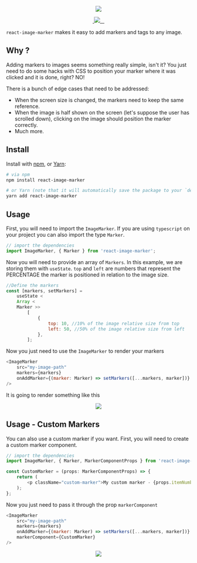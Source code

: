 <p align="center">
  <img src="https://firebasestorage.googleapis.com/v0/b/heroes-49297.appspot.com/o/react-image-marker-01.png?alt=media&token=801dd48d-28c4-4795-9695-b89049f034cb">
</p>

<p align="center">
  <a href="https://github.com/galexandrade/react-image-marker/actions" target="_blank">
    <img src="https://github.com/galexandrade/react-image-marker/workflows/Tests/badge.svg" alt="">
  </a>
  <a href="https://codecov.io/gh/galexandrade/react-image-marker">
    <img src="https://codecov.io/gh/galexandrade/react-image-marker/branch/master/graph/badge.svg" />
    </a>
  <a href="https://www.npmjs.com/package/react-image-marker" target="_blank">
    <img src="https://badgen.net/npm/v/react-image-marker" alt="">
  </a>
  <a href="LICENSE.md" target="_blank">
    <img src="https://badgen.net/badge/license/MIT/blue" alt="">
  </a>
  <a href="https://www.npmjs.com/package/react-image-marker" target="_blank">
    <img src="https://badgen.net/npm/dt/react-image-marker" alt="">
  </a>
</p>

`react-image-marker` makes it easy to add markers and tags to any image.

## Why ?

Adding markers to images seems something really simple, isn't it? You just need to do some hacks with CSS to position your marker where it was clicked and it is done, right? NO!

There is a bunch of edge cases that need to be addressed:

-   When the screen size is changed, the markers need to keep the same reference.
-   When the image is half shown on the screen (let's suppose the user has scrolled down), clicking on the image should position the marker correctly.
-   Much more.

## Install

Install with [npm](https://www.npmjs.com/), or [Yarn](https://yarnpkg.com/):

```bash
# via npm
npm install react-image-marker

# or Yarn (note that it will automatically save the package to your `dependencies` in `package.json`)
yarn add react-image-marker
```

## Usage

First, you will need to import the `ImageMarker`. If you are using `typescript` on your project you can also import the type `Marker`.

```js
// import the dependencies
import ImageMarker, { Marker } from 'react-image-marker';
```

Now you will need to provide an array of `Markers`. In this example, we are storing them with `useState`. `top` and `left` are numbers that represent the PERCENTAGE the marker is positioned in relation to the image size.

```js
//Define the markers
const [markers, setMarkers] =
    useState <
    Array <
    Marker >>
        [
            {
                top: 10, //10% of the image relative size from top
                left: 50, //50% of the image relative size from left
            },
        ];
```

Now you just need to use the `ImageMarker` to render your markers

```js
<ImageMarker
    src="my-image-path"
    markers={markers}
    onAddMarker={(marker: Marker) => setMarkers([...markers, marker])}
/>
```

It is going to render something like this

<p align="center">
  <img src="https://firebasestorage.googleapis.com/v0/b/heroes-49297.appspot.com/o/react-image-marker-default.gif?alt=media&token=f13ba5b8-eabc-4ded-8bed-9016b0bbd2e5">
</p>

## Usage - Custom Markers

You can also use a custom marker if you want.
First, you will need to create a custom marker component.

```js
// import the dependencies
import ImageMarker, { Marker, MarkerComponentProps } from 'react-image-marker';

const CustomMarker = (props: MarkerComponentProps) => {
    return (
        <p className="custom-marker">My custom marker - {props.itemNumber}</p>
    );
};
```

Now you just need to pass it through the prop `markerComponent`

```js
<ImageMarker
    src="my-image-path"
    markers={markers}
    onAddMarker={(marker: Marker) => setMarkers([...markers, marker])}
    markerComponent={CustomMarker}
/>
```

<p align="center">
  <img src="https://firebasestorage.googleapis.com/v0/b/heroes-49297.appspot.com/o/react-image-marker-custom-marker.gif?alt=media&token=9cad6f01-d982-41f9-8401-d69d826618bd">
</p>
